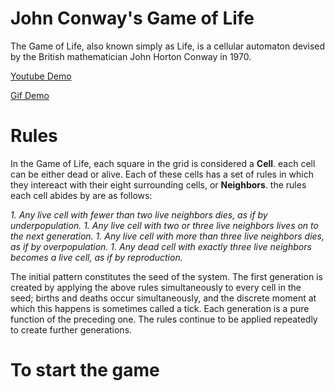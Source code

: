 # John Conway's Game of Life

The Game of Life, also known simply as Life, is a cellular automaton devised by the British mathematician John Horton Conway in 1970.

[Youtube Demo](https://youtu.be/1PAIEgilVWE)

[Gif Demo](https://giphy.com/gifs/lpsVubVdTsf3y1kW52/fullscreen)

# Rules

In the Game of Life, each square in the grid is considered a **Cell**. each cell can be either dead or alive. Each of these cells has a set of rules in which they intereact with their eight surrounding cells, or **Neighbors**. the rules each cell abides by are as follows:

_1. Any live cell with fewer than two live neighbors dies, as if by underpopulation._
_1. Any live cell with two or three live neighbors lives on to the next generation._
_1. Any live cell with more than three live neighbors dies, as if by overpopulation._
_1. Any dead cell with exactly three live neighbors becomes a live cell, as if by reproduction._

The initial pattern constitutes the seed of the system. The first generation is created by applying the above rules simultaneously to every cell in the seed; births and deaths occur simultaneously, and the discrete moment at which this happens is sometimes called a tick. Each generation is a pure function of the preceding one. The rules continue to be applied repeatedly to create further generations.

# To start the game
